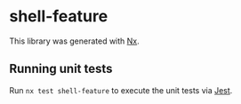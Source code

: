 # shell-feature

This library was generated with [Nx](https://nx.dev).

## Running unit tests

Run `nx test shell-feature` to execute the unit tests via [Jest](https://jestjs.io).
